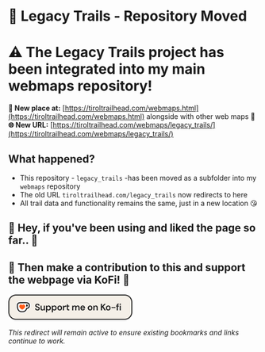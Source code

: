 # 🔧 Legacy Trails - Repository Moved

# ⚠️ The Legacy Trails project has been integrated into my main **webmaps** repository!

**📂 New place at:** [https://tiroltrailhead.com/webmaps.html](https://tiroltrailhead.com/webmaps.html) alongside with other web maps 👋  
**🌐 New URL:** [https://tiroltrailhead.com/webmaps/legacy_trails/](https://tiroltrailhead.com/webmaps/legacy_trails/)

## What happened?

- This repository - `legacy_trails` -has been moved as a subfolder into my `webmaps` repository
- The old URL `tiroltrailhead.com/legacy_trails` now redirects to here
- All trail data and functionality remains the same, just in a new location 😘

## 👋 Hey, if you've been using and liked the page so far.. 🤤
## 🤝 Then make a contribution to this and support the webpage via KoFi! 💚

<a href="https://ko-fi.com/tiroltrailhead" target="_blank"><img src="support_me_on_kofi_beige.png" alt="Support" width="250" height="auto"></a>

*This redirect will remain active to ensure existing bookmarks and links continue to work.*

